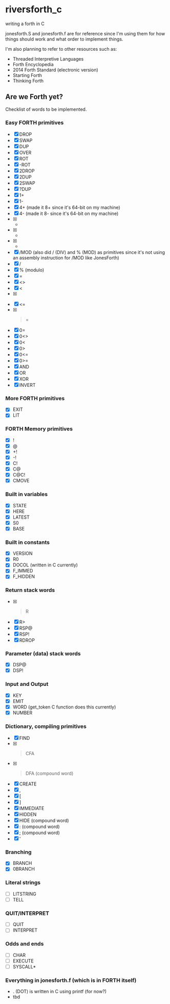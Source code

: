# riversforth_c
writing a forth in C

jonesforth.S and jonesforth.f are for reference since I'm using them for how things should work and what order to implement things.

I'm also planning to refer to other resources such as:
- Threaded Interpretive Languages
- Forth Encyclopedia
- 2014 Forth Standard (electronic version)
- Starting Forth
- Thinking Forth

## Are we Forth yet?

Checklist of words to be implemented.

### Easy FORTH primitives

- [x] DROP
- [x] SWAP
- [x] DUP
- [x] OVER
- [x] ROT
- [x] -ROT
- [x] 2DROP
- [x] 2DUP
- [x] 2SWAP
- [x] ?DUP
- [x] 1+
- [x] 1-
- [x] 4+ (made it 8+ since it's 64-bit on my machine)
- [x] 4- (made it 8- since it's 64-bit on my machine)
- [x] +
- [x] -
- [x] *
- [x] /MOD (also did / (DIV) and % (MOD) as primitives since it's not using an assembly instruction for /MOD like JonesForth)
- [x] /
- [x] % (modulo)
- [x] =
- [x] <>
- [x] <
- [x] >
- [x] <=
- [x] >=
- [x] 0=
- [x] 0<>
- [x] 0<
- [x] 0>
- [x] 0<=
- [x] 0>=
- [x] AND
- [x] OR
- [x] XOR
- [x] INVERT

### More FORTH primitives

- [x] EXIT
- [x] LIT

### FORTH Memory primitives

- [x] !
- [x] @
- [x] +!
- [x] -!
- [x] C!
- [x] C@
- [x] C@C!
- [x] CMOVE

### Built in variables
- [x] STATE
- [x] HERE
- [x] LATEST
- [x] S0
- [x] BASE

### Built in constants

- [x] VERSION
- [x] R0
- [x] DOCOL (written in C currently)
- [x] F_IMMED
- [x] F_HIDDEN

### Return stack words

- [x] >R
- [x] R>
- [x] RSP@
- [x] RSP!
- [x] RDROP

### Parameter (data) stack words

- [x] DSP@
- [x] DSP!

### Input and Output

- [x] KEY
- [x] EMIT
- [x] WORD (get_token C function does this currently)
- [x] NUMBER

### Dictionary, compiling primitives

- [x] FIND
- [x] >CFA
- [x] >DFA (compound word)
- [x] CREATE
- [x] ,
- [x] [
- [x] ]
- [x] IMMEDIATE
- [x] HIDDEN
- [x] HIDE (compound word)
- [x] : (compound word)
- [x] ; (compound word)
- [x] '

### Branching

- [x] BRANCH
- [x] 0BRANCH

### Literal strings

- [ ] LITSTRING
- [ ] TELL

### QUIT/INTERPRET

- [ ] QUIT
- [ ] INTERPRET

### Odds and ends

- [ ] CHAR
- [ ] EXECUTE
- [ ] SYSCALL*

### Everything in jonesforth.f (which is in FORTH itself)

- . (DOT) is written in C using printf (for now?)
- tbd
